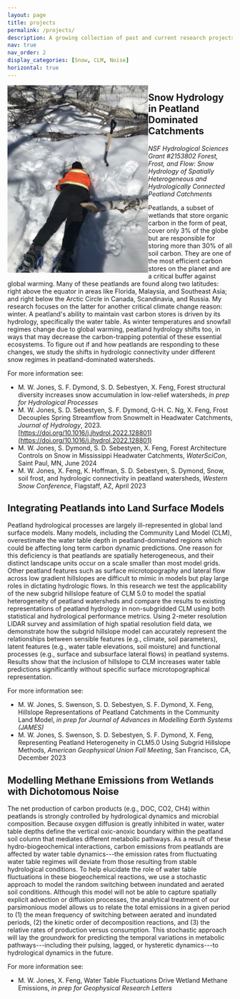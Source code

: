 ```yaml
---
layout: page
title: projects
permalink: /projects/
description: A growing collection of past and current research projects.
nav: true
nav_order: 2
display_categories: [Snow, CLM, Noise]
horizontal: true
---
```


<img align="left" height="420" src="https://github.com/mwdjones/mwdjones.github.io/blob/master/assets/img/unnamed.jpg">

## Snow Hydrology in Peatland Dominated Catchments
*NSF Hydrological Sciences Grant #2153802 Forest, Frost, and Flow: Snow Hydrology of Spatially Heterogeneous and Hydrologically Connected Peatland Catchments*

Peatlands, a subset of wetlands that store organic carbon in the form of peat, cover only 3% of the globe but are responsible for storing more than 30% of all soil carbon. They are one of the most efficient carbon stores on the planet and are a critical buffer against global warming. Many of these peatlands are found along two latitudes: right above the equator in areas like Florida, Malaysia, and Southeast Asia; and right below the Arctic Circle in Canada, Scandinavia, and Russia. My research focuses on the latter for another critical climate change reason: winter. A peatland's ability to maintain vast carbon stores is driven by its hydrology, specifically the water table. As winter temperatures and snowfall regimes change due to global warming, peatland hydrology shifts too, in ways that may decrease the carbon-trapping potential of these essential ecosystems. To figure out if and how peatlands are responding to these changes, we study the shifts in hydrologic connectivity under different snow regimes in peatland-dominated watersheds. 

For more information see:
- M. W. Jones, S. F. Dymond, S. D. Sebestyen, X. Feng, Forest structural diversity increases snow accumulation in low-relief watersheds, *in prep for Hydrological Processes*
- M. W. Jones, S. D. Sebestyen, S. F. Dymond, G-H. C. Ng, X. Feng, Frost Decouples Spring Streamflow from Snowmelt in Headwater Catchments, *Journal of Hydrology*, 2023. [https://doi.org/10.1016/j.jhydrol.2022.128801](https://doi.org/10.1016/j.jhydrol.2022.128801)
- M. W. Jones, S. Dymond, S. D. Sebestyen, X. Feng, Forest Architecture Controls on Snow in Mississippi Headwater Catchments, *WaterSciCon*, Saint Paul, MN, June 2024
- M. W. Jones, X. Feng, K. Hoffman, S. D. Sebestyen, S. Dymond, Snow, soil frost, and hydrologic connectivity in peatland watersheds, *Western Snow Conference*, Flagstaff, AZ, April 2023

## Integrating Peatlands into Land Surface Models

Peatland hydrological processes are largely ill-represented in global land surface models. Many models, including the Community Land Model (CLM), overestimate the water table depth in peatland-dominated regions which could be affecting long term carbon dynamic predictions. One reason for this deficiency is that peatlands are spatially heterogeneous, and their distinct landscape units occur on a scale smaller than most model grids. Other peatland features such as surface microtopography and lateral flow across low gradient hillslopes are difficult to mimic in models but play large roles in dictating hydrologic flows. In this research we test the applicability of the new subgrid hillslope feature of CLM 5.0 to model the spatial heterogeneity of peatland watersheds and compare the results to existing representations of peatland hydrology in non-subgridded CLM using both statistical and hydrological performance metrics. Using 2-meter resolution LIDAR survey and assimilation of high spatial resolution field data, we demonstrate how the subgrid hillslope model can accurately represent the relationships between sensible features (e.g., climate, soil parameters), latent features (e.g., water table elevations, soil moisture) and functional processes (e.g., surface and subsurface lateral flows) in peatland systems. Results show that the inclusion of hillslope to CLM increases water table predictions significantly without specific surface microtopographical representation.

For more information see:
- M. W. Jones, S. Swenson, S. D. Sebestyen, S. F. Dymond, X. Feng, Hillslope Representations of Peatland Catchments in the Community Land Model, *in prep for Journal of Advances in Modelling Earth Systems (JAMES)*
- M. W. Jones, S. Swenson, S. D. Sebestyen, S. F. Dymond, X. Feng, Representing Peatland Heterogeneity in CLM5.0 Using Subgrid Hillslope Methods, *American Geophysical Union Fall Meeting*, San Francisco, CA, December 2023

## Modelling Methane Emissions from Wetlands with Dichotomous Noise
The net production of carbon products (e.g., DOC, CO2, CH4) within peatlands is strongly controlled by hydrological dynamics and microbial composition. Because oxygen diffusion is greatly inhibited in water, water table depths define the vertical oxic-anoxic boundary within the peatland soil column that mediates different metabolic pathways. As a result of these hydro-biogeochemical interactions, carbon emissions from peatlands are affected by water table dynamics---the emission rates from fluctuating water table regimes will deviate from those resulting from stable hydrological conditions. To help elucidate the role of water table fluctuations in these biogeochemical reactions, we use a stochastic approach to model the random switching between inundated and aerated soil conditions. Although this model will not be able to capture spatially explicit advection or diffusion processes, the analytical treatment of our parsimonious model allows us to relate the total emissions in a given period to (1) the mean frequency of switching between aerated and inundated periods, (2) the kinetic order of decomposition reactions, and (3) the relative rates of production versus consumption. This stochastic approach will lay the groundwork for predicting the temporal variations in metabolic pathways---including their pulsing, lagged, or hysteretic dynamics---to hydrological dynamics in the future. 

For more information see:
- M. W. Jones, X. Feng, Water Table Fluctuations Drive Wetland Methane Emissions, *in prep for Geophysical Research Letters*


